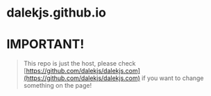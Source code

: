 dalekjs.github.io
=================

# IMPORTANT!

> This repo is just the host, please check [https://github.com/dalekjs/dalekjs.com](https://github.com/dalekjs/dalekjs.com) if you want to change something on the page!
